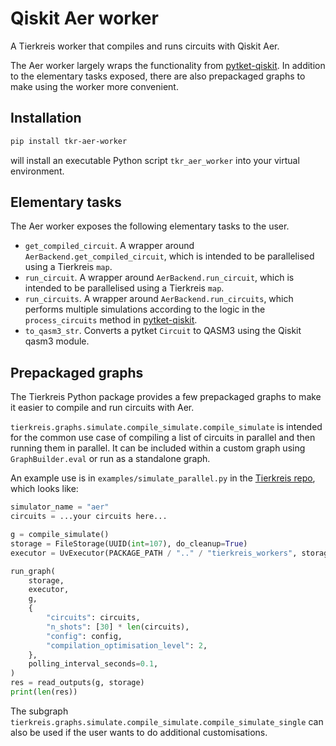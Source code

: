 # Qiskit Aer worker

A Tierkreis worker that compiles and runs circuits with Qiskit Aer.

The Aer worker largely wraps the functionality from [pytket-qiskit](https://github.com/CQCL/pytket-qiskit/).
In addition to the elementary tasks exposed, there are also prepackaged graphs to make using the worker more convenient.

## Installation

```sh
pip install tkr-aer-worker
```

will install an executable Python script `tkr_aer_worker` into your virtual environment.

## Elementary tasks

The Aer worker exposes the following elementary tasks to the user.

- `get_compiled_circuit`. A wrapper around `AerBackend.get_compiled_circuit`, which is intended to be parallelised using a Tierkreis `map`.
- `run_circuit`. A wrapper around `AerBackend.run_circuit`, which is intended to be parallelised using a Tierkreis `map`.
- `run_circuits`. A wrapper around `AerBackend.run_circuits`, which performs multiple simulations according to the logic in the `process_circuits` method in [pytket-qiskit](https://github.com/CQCL/pytket-qiskit/blob/main/pytket/extensions/qiskit/backends/aer.py).
- `to_qasm3_str`. Converts a pytket `Circuit` to QASM3 using the Qiskit qasm3 module.

## Prepackaged graphs

The Tierkreis Python package provides a few prepackaged graphs to make it easier to compile and run circuits with Aer.

`tierkreis.graphs.simulate.compile_simulate.compile_simulate` is intended for the common use case of compiling a list of circuits in parallel and then running them in parallel.
It can be included within a custom graph using `GraphBuilder.eval` or run as a standalone graph.

An example use is in `examples/simulate_parallel.py` in the [Tierkreis repo](https://github.com/CQCL/tierkreis), which looks like:

```python
simulator_name = "aer"
circuits = ...your circuits here...

g = compile_simulate()
storage = FileStorage(UUID(int=107), do_cleanup=True)
executor = UvExecutor(PACKAGE_PATH / ".." / "tierkreis_workers", storage.logs_path)

run_graph(
    storage,
    executor,
    g,
    {
        "circuits": circuits,
        "n_shots": [30] * len(circuits),
        "config": config,
        "compilation_optimisation_level": 2,
    },
    polling_interval_seconds=0.1,
)
res = read_outputs(g, storage)
print(len(res))

```

The subgraph `tierkreis.graphs.simulate.compile_simulate.compile_simulate_single` can also be used if the user wants to do additional customisations.
